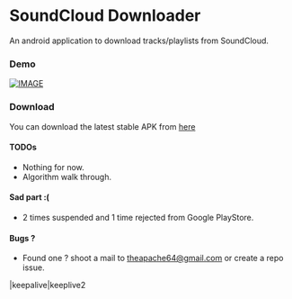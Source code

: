 # SoundCloud Downloader
An android application to download tracks/playlists from SoundCloud.

### Demo

[![IMAGE](https://raw.githubusercontent.com/theapache64/SoundCloud-Downloader/master/youtube.png)](https://www.youtube.com/watch?v=qv0OWufJOoU)

### Download

You can download the latest stable APK from [here](http://tinyurl.com/soundclouddownloader-apk)

#### TODOs

- Nothing for now. 
- Algorithm walk through.

#### Sad part :(

- 2 times suspended and 1 time rejected from Google PlayStore.

#### Bugs ?

- Found one ? shoot a mail to theapache64@gmail.com or create a repo issue.

|keepalive|keeplive2


